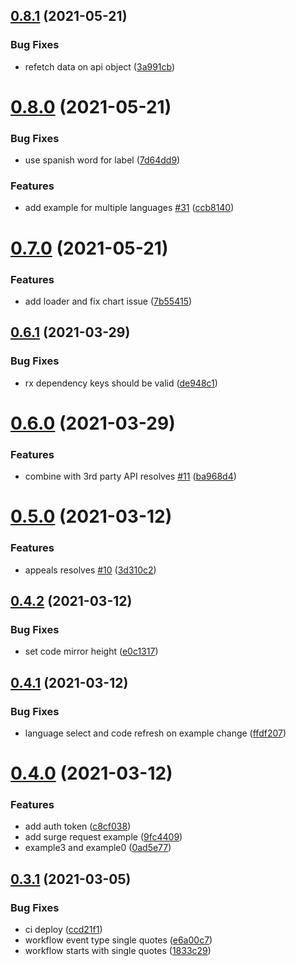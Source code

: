## [0.8.1](https://github.com/IFRCGo/how-to-use-the-go-api/compare/v0.8.0...v0.8.1) (2021-05-21)


### Bug Fixes

* refetch data on api object ([3a991cb](https://github.com/IFRCGo/how-to-use-the-go-api/commit/3a991cbceb3ee1a8a7236f78ccf539c3ed173b4f))



# [0.8.0](https://github.com/IFRCGo/how-to-use-the-go-api/compare/v0.7.0...v0.8.0) (2021-05-21)


### Bug Fixes

* use spanish word for label ([7d64dd9](https://github.com/IFRCGo/how-to-use-the-go-api/commit/7d64dd9099371ba16c99f2d6fb3fde7abb9b57a4))


### Features

* add example for multiple languages [#31](https://github.com/IFRCGo/how-to-use-the-go-api/issues/31) ([ccb8140](https://github.com/IFRCGo/how-to-use-the-go-api/commit/ccb81401dc6555461866452e4df6fdcc61966274))



# [0.7.0](https://github.com/IFRCGo/how-to-use-the-go-api/compare/v0.6.1...v0.7.0) (2021-05-21)


### Features

* add loader and fix chart issue ([7b55415](https://github.com/IFRCGo/how-to-use-the-go-api/commit/7b55415db46a34393c5da52982379cbcd2bc5743))



## [0.6.1](https://github.com/IFRCGo/how-to-use-the-go-api/compare/v0.6.0...v0.6.1) (2021-03-29)


### Bug Fixes

* rx dependency keys should be valid ([de948c1](https://github.com/IFRCGo/how-to-use-the-go-api/commit/de948c13f5c2e76b467b8f3cc602d6ce69210f3a))



# [0.6.0](https://github.com/IFRCGo/how-to-use-the-go-api/compare/v0.5.0...v0.6.0) (2021-03-29)


### Features

* combine with 3rd party API resolves [#11](https://github.com/IFRCGo/how-to-use-the-go-api/issues/11) ([ba968d4](https://github.com/IFRCGo/how-to-use-the-go-api/commit/ba968d49022b7df8239a7ab94a990877aa409cc7))



# [0.5.0](https://github.com/IFRCGo/how-to-use-the-go-api/compare/v0.4.2...v0.5.0) (2021-03-12)


### Features

* appeals resolves [#10](https://github.com/IFRCGo/how-to-use-the-go-api/issues/10) ([3d310c2](https://github.com/IFRCGo/how-to-use-the-go-api/commit/3d310c2c10e10b670d8f9ab92fe1193ca047ed8d))



## [0.4.2](https://github.com/IFRCGo/how-to-use-the-go-api/compare/v0.4.1...v0.4.2) (2021-03-12)


### Bug Fixes

* set code mirror height ([e0c1317](https://github.com/IFRCGo/how-to-use-the-go-api/commit/e0c131707cf49781b74bd716507fcb48cf2eaaea))



## [0.4.1](https://github.com/IFRCGo/how-to-use-the-go-api/compare/v0.4.0...v0.4.1) (2021-03-12)


### Bug Fixes

* language select and code refresh on example change ([ffdf207](https://github.com/IFRCGo/how-to-use-the-go-api/commit/ffdf20735abaee3eabbef380cafe92e5a0b016a8))



# [0.4.0](https://github.com/IFRCGo/how-to-use-the-go-api/compare/v0.3.1...v0.4.0) (2021-03-12)


### Features

* add auth token ([c8cf038](https://github.com/IFRCGo/how-to-use-the-go-api/commit/c8cf038e0a71c7e3926c48393fae9ac58d0c4031))
* add surge request example ([9fc4409](https://github.com/IFRCGo/how-to-use-the-go-api/commit/9fc440948f8133402cfac9af65c3ec40eb95ff4e))
* example3 and example0 ([0ad5e77](https://github.com/IFRCGo/how-to-use-the-go-api/commit/0ad5e772277996e3a318b48879e90df7c1046b31))



## [0.3.1](https://github.com/IFRCGo/how-to-use-the-go-api/compare/v0.3.0...v0.3.1) (2021-03-05)


### Bug Fixes

* ci deploy ([ccd21f1](https://github.com/IFRCGo/how-to-use-the-go-api/commit/ccd21f15bb0876182cef353f86d6200aee5ae0ce))
* workflow event type single quotes ([e6a00c7](https://github.com/IFRCGo/how-to-use-the-go-api/commit/e6a00c71009754a0cf2a0977c840f3c865a5870a))
* workflow starts with single quotes ([1833c29](https://github.com/IFRCGo/how-to-use-the-go-api/commit/1833c29f38ed7c79963956da5cefbee9925e5c4e))



